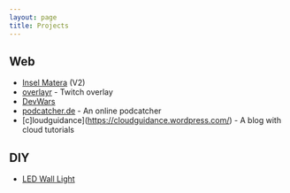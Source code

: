 ```yaml
---
layout: page
title: Projects
---
```


## Web
* [Insel Matera](http://insel-matera.de/) (V2)
* [overlayr](http://overlayr.net/) - Twitch overlay
* [DevWars](http://devwars.tv/)
* [podcatcher.de](http://podcatcher.de/) - An online podcatcher
* [c]loudguidance](https://cloudguidance.wordpress.com/) - A blog with cloud tutorials

## DIY
* [LED Wall Light](/2014/09/27/led-wall-light.html)